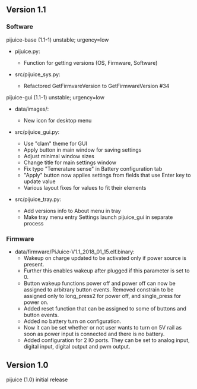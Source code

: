 ## Version 1.1

### Software
pijuice-base (1.1-1) unstable; urgency=low

* pijuice.py:
    - Function for getting versions (OS, Firmware, Software)

* src/pijuice_sys.py:
    - Refactored GetFirmvareVersion to GetFirmwareVersion #34

pijuice-gui (1.1-1) unstable; urgency=low

* data/images/:
    - New icon for desktop menu

* src/pijuice_gui.py:
    - Use "clam" theme for GUI
    - Apply button in main window for saving settings
    - Adjust minimal window sizes
    - Change title for main settings window
    - Fix typo "Temerature sense" in Battery configuration tab
    - "Apply" button now applies settings from fields that use Enter key to update value
    - Various layout fixes for values to fit their elements

* src/pijuice_tray.py:
    - Add versions info to About menu in tray
    - Make tray menu entry Settings launch pijuice_gui in separate process

### Firmware
  
* data/firmware/PiJuice-V1.1_2018_01_15.elf.binary:
    - Wakeup on charge updated to be activated only if power source is present.
    - Further this enables wakeup after plugged if this parameter is set to 0.
    - Button wakeup functions power off and power off can now be assigned to arbitrary button events. Removed constrain to be assigned only to long_press2 for power off, and single_press for power on.
    - Added reset function that can be assigned to some of buttons and button events.
    - Added no battery turn on configuration.
    - Now it can be set whether or not user wants to turn on 5V rail as soon as power input is connected and there is no battery.
    - Added configuration for 2 IO ports. They can be set to analog input, digital input, digital output and pwm output.

## Version 1.0
pijuice (1.0) initial release